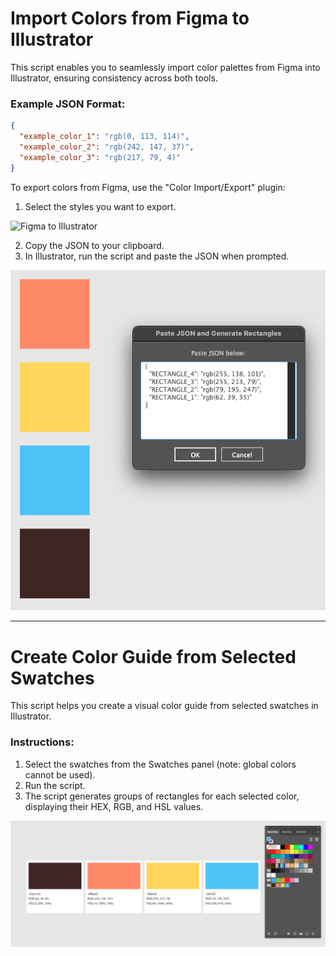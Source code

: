 # Import Colors from Figma to Illustrator

This script enables you to seamlessly import color palettes from Figma into Illustrator, ensuring consistency across both tools.

### Example JSON Format:

```json
{
  "example_color_1": "rgb(0, 113, 114)",
  "example_color_2": "rgb(242, 147, 37)",
  "example_color_3": "rgb(217, 79, 4)"
}
```

To export colors from Figma, use the "Color Import/Export" plugin:

1. Select the styles you want to export.

![Figma to Illustrator](image/figma_copy_json)

2. Copy the JSON to your clipboard.
3. In Illustrator, run the script and paste the JSON when prompted.

![Figma to Illustrator](image/ai_paste_json.png)

---

# Create Color Guide from Selected Swatches

This script helps you create a visual color guide from selected swatches in Illustrator.

### Instructions:

1. Select the swatches from the Swatches panel (note: global colors cannot be used).
2. Run the script.
3. The script generates groups of rectangles for each selected color, displaying their HEX, RGB, and HSL values.

![Color Guide Example](image/ai_create_guide.png)
